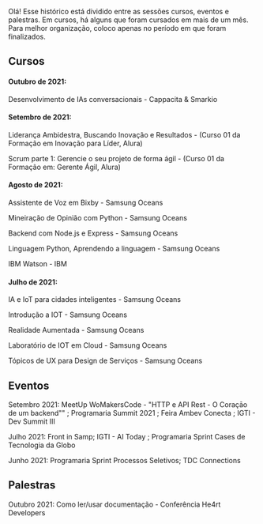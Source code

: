 
Olá! Esse histórico está dividido entre as sessões cursos, eventos e palestras. Em cursos, há alguns que foram cursados em mais de um mês. Para melhor organização, coloco apenas no período em que foram finalizados.

## Cursos


#### Outubro de 2021: 
Desenvolvimento de IAs conversacionais - Cappacita & Smarkio

#### Setembro de 2021:

Liderança Ambidestra, Buscando Inovação e Resultados - (Curso 01 da Formação em Inovação para Líder, Alura)

Scrum parte 1: Gerencie o seu projeto de forma ágil -  (Curso 01 da Formação em: Gerente Ágil, Alura)

#### Agosto de 2021:

Assistente de Voz em Bixby - Samsung Oceans

Mineiração de Opinião com Python - Samsung Oceans

Backend com Node.js e Express - Samsung Oceans

Linguagem Python, Aprendendo a linguagem - Samsung Oceans

IBM Watson - IBM


#### Julho de 2021:

IA e IoT para cidades inteligentes - Samsung Oceans

Introdução a IOT - Samsung Oceans

Realidade Aumentada - Samsung Oceans

Laboratório de IOT em Cloud - Samsung Oceans

Tópicos de UX para Design de Serviços - Samsung Oceans

## Eventos


Setembro 2021: MeetUp WoMakersCode - "HTTP e API Rest - O Coraçāo de um backend"" ; 
Programaria Summit 2021 ; Feira Ambev Conecta ; IGTI - Dev Summit III

Julho 2021: Front in Samp; IGTI - AI Today ; Programaria Sprint Cases de Tecnologia da Globo

Junho 2021: Programaria Sprint Processos Seletivos; TDC Connections



## Palestras

Outubro 2021: Como ler/usar documentação - Conferência He4rt Developers

